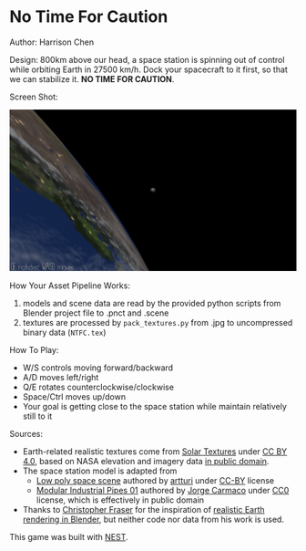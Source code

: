 # No Time For Caution

Author: Harrison Chen

Design: 800km above our head, a space station is spinning out of control while orbiting Earth in 27500 km/h. Dock your spacecraft to it first, so that we can stabilize it. **NO TIME FOR CAUTION**.

Screen Shot:

![Screen Shot](screenshot.png)

How Your Asset Pipeline Works:

1. models and scene data are read by the provided python scripts from Blender project file to .pnct and .scene
2. textures are processed by `pack_textures.py` from .jpg to uncompressed binary data (`NTFC.tex`)

How To Play:

- W/S controls moving forward/backward
- A/D moves left/right
- Q/E rotates counterclockwise/clockwise
- Space/Ctrl moves up/down
- Your goal is getting close to the space station while maintain relatively still to it

Sources: 
- Earth-related realistic textures come from [Solar Textures](https://www.solarsystemscope.com/textures/) under [CC BY 4.0](https://creativecommons.org/licenses/by/4.0/), based on NASA elevation and imagery data [in public domain](https://www.nasa.gov/multimedia/guidelines/index.html).
- The space station model is adapted from
  - [Low poly space scene](https://www.blendswap.com/blend/19262) authored by [artturi](https://www.blendswap.com/profile/341146) under [CC-BY](https://creativecommons.org/licenses/by/4.0/) license
  - [Modular Industrial Pipes 01](https://polyhaven.com/a/modular_industrial_pipes_01) authored by [Jorge Carmaco](https://www.artstation.com/jorgeandrespinedac) under [CC0](https://creativecommons.org/publicdomain/zero/1.0/) license, which is effectively in public domain
- Thanks to [Christopher Fraser](https://www.youtube.com/channel/UCRlED3y4PPk8jxnvQ1pb1ZQ) for the inspiration of [realistic Earth rendering in Blender](https://christopherfraser.gumroad.com/l/planetshader), but neither code nor data from his work is used.

This game was built with [NEST](NEST.md).

